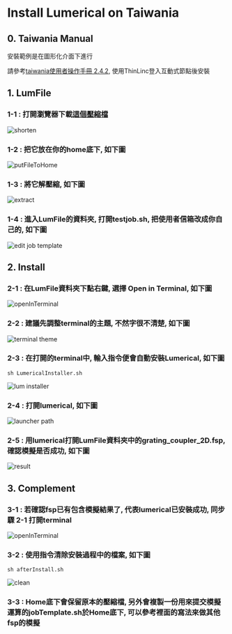 # Install Lumerical on Taiwania

## 0. Taiwania Manual 
安裝範例是在圖形化介面下進行

請參考[taiwania使用者操作手冊 2.4.2](https://drive.google.com/file/d/1Dfvzk2XCij7xsMjAPPVNzH4izbnAWXy5/view?usp=sharing), 使用ThinLinc登入互動式節點後安裝

## 1. LumFile
### 1-1 : 打開瀏覽器下載[這個壓縮檔](https://reurl.cc/mq1aQV)
![shorten](https://imgur.com/sVCf2ur.jpg)

### 1-2 : 把它放在你的home底下, 如下圖
![putFileToHome](https://imgur.com/YXWuH8z.jpg) 

### 1-3 : 將它解壓縮, 如下圖
![extract](https://imgur.com/wIIGoKI.jpg)

### 1-4 : 進入LumFile的資料夾, 打開testjob.sh, 把使用者信箱改成你自己的, 如下圖
![edit job template](https://imgur.com/LRb9uU3.jpg)

## 2. Install
### 2-1 : 在LumFile資料夾下點右鍵, 選擇 Open in Terminal, 如下圖
![openInTerminal](https://imgur.com/xspqEaV.jpg)

### 2-2 : 建議先調整terminal的主題, 不然字很不清楚, 如下圖
![terminal theme](https://imgur.com/4OmHR4y.jpg)

### 2-3 : 在打開的terminal中, 輸入指令便會自動安裝Lumerical, 如下圖
```
sh LumericalInstaller.sh
```
![lum installer](https://imgur.com/0AOKROA.jpg)

### 2-4 : 打開lumerical, 如下圖
![launcher path](https://imgur.com/I8ghKcM.jpg)

### 2-5 : 用lumerical打開LumFile資料夾中的grating_coupler_2D.fsp, 確認模擬是否成功, 如下圖
![result](https://imgur.com/Qpp0Yp9.jpg)


## 3. Complement
### 3-1 : 若確認fsp已有包含模擬結果了, 代表lumerical已安裝成功, 同步驟 2-1 打開terminal
![openInTerminal](https://imgur.com/n95oE1C.jpg)

### 3-2 : 使用指令清除安裝過程中的檔案, 如下圖
```
sh afterInstall.sh
```
![clean](https://imgur.com/Lihh2fg.jpg)

### 3-3 : Home底下會保留原本的壓縮檔, 另外會複製一份用來提交模擬運算的jobTemplate.sh於Home底下, 可以參考裡面的寫法來做其他fsp的模擬
